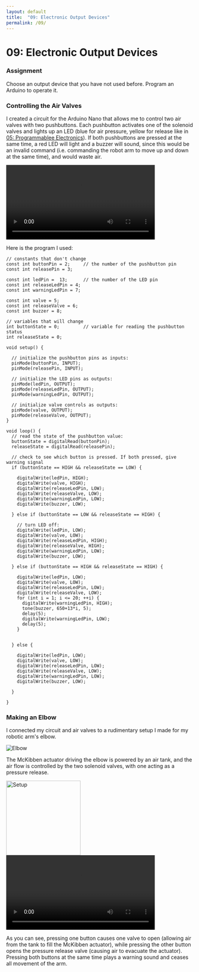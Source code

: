 ```yaml
---
layout: default
title:  "09: Electronic Output Devices"
permalink: /09/
---
```


# 09: Electronic Output Devices

### Assignment

Choose an output device that you have not used before. Program an Arduino to operate it.

### Controlling the Air Valves

I created a circuit for the Arduino Nano that allows me to control two air valves with two pushbuttons. Each pushbutton activates one of the solenoid valves and lights up an LED (blue for air pressure, yellow for release like in [05: Programmablee Electronics](https://kem406.github.io/PHYS-S12/05/)). If both pushbuttons are pressed at the same time, a red LED will light and a buzzer will sound, since this would be an invalid command (i.e. commanding the robot arm to move up and down at the same time), and would waste air.

<video width="400" video controls>
	<source src="circuit.mp4" type="video/mp4">
</video>

Here is the program I used:

```
// constants that don't change
const int buttonPin = 2;     // the number of the pushbutton pin
const int releasePin = 3;

const int ledPin =  13;      // the number of the LED pin
const int releaseLedPin = 4;
const int warningLedPin = 7;

const int valve = 5;
const int releaseValve = 6;
const int buzzer = 8;

// variables that will change
int buttonState = 0;         // variable for reading the pushbutton status
int releaseState = 0;

void setup() {

  // initialize the pushbutton pins as inputs:
  pinMode(buttonPin, INPUT);
  pinMode(releasePin, INPUT);

  // initialize the LED pins as outputs:
  pinMode(ledPin, OUTPUT);
  pinMode(releaseLedPin, OUTPUT);
  pinMode(warningLedPin, OUTPUT);

  // initialize valve controls as outputs:
  pinMode(valve, OUTPUT);
  pinMode(releaseValve, OUTPUT);
}

void loop() {
  // read the state of the pushbutton value:
  buttonState = digitalRead(buttonPin);
  releaseState = digitalRead(releasePin);

  // check to see which button is pressed. If both pressed, give warning signal
  if (buttonState == HIGH && releaseState == LOW) {

    digitalWrite(ledPin, HIGH);
    digitalWrite(valve, HIGH);
    digitalWrite(releaseLedPin, LOW);
    digitalWrite(releaseValve, LOW);
    digitalWrite(warningLedPin, LOW);
    digitalWrite(buzzer, LOW);

  } else if (buttonState == LOW && releaseState == HIGH) {

    // turn LED off:
    digitalWrite(ledPin, LOW);
    digitalWrite(valve, LOW);
    digitalWrite(releaseLedPin, HIGH);
    digitalWrite(releaseValve, HIGH);
    digitalWrite(warningLedPin, LOW);
    digitalWrite(buzzer, LOW);

  } else if (buttonState == HIGH && releaseState == HIGH) {

    digitalWrite(ledPin, LOW);
    digitalWrite(valve, LOW);
    digitalWrite(releaseLedPin, LOW);
    digitalWrite(releaseValve, LOW);
    for (int i = 1; i <= 20; ++i) {
      digitalWrite(warningLedPin, HIGH);
      tone(buzzer, 650+13*i, 5);
      delay(5);
      digitalWrite(warningLedPin, LOW);
      delay(5);
    }


  } else {

    digitalWrite(ledPin, LOW);
    digitalWrite(valve, LOW);
    digitalWrite(releaseLedPin, LOW);
    digitalWrite(releaseValve, LOW);
    digitalWrite(warningLedPin, LOW);
    digitalWrite(buzzer, LOW);

  }

}
```

### Making an Elbow

I connected my circuit and air valves to a rudimentary setup I made for my robotic arm's elbow.

<img src="elbow.jpg" alt="Elbow">

The McKibben actuator driving the elbow is powered by an air tank, and the air flow is controlled by the two solenoid valves, with one acting as a pressure release.

<img src="setup.jpg" alt="Setup" style="height: 200px; max-width: 48%">

<video width="400" video controls>
	<source src="arm.mp4" type="video/mp4">
</video>

As you can see, pressing one button causes one valve to open (allowing air from the tank to fill the McKibben actuator), while pressing the other button opens the pressure release valve (causing air to evacuate the actuator). Pressing both buttons at the same time plays a warning sound and ceases all movement of the arm.
